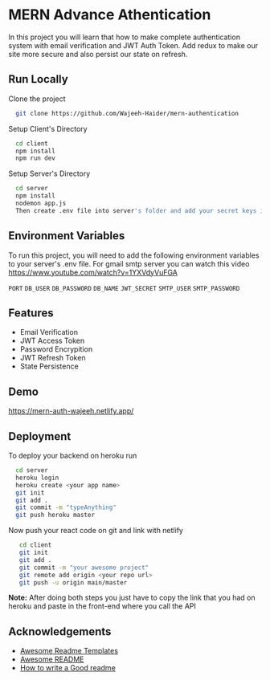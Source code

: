 # MERN Advance Athentication

In this project you will 
learn that how to make complete 
authentication system with email 
verification and JWT Auth Token. Add redux to make our site more secure and also persist our state on refresh.



## Run Locally

Clone the project

```bash
  git clone https://github.com/Wajeeh-Haider/mern-authentication
```

Setup Client's Directory

```bash
  cd client
  npm install
  npm run dev
```

Setup Server's Directory

```bash
  cd server
  npm install
  nodemon app.js
  Then create .env file into server's folder and add your secret keys into following env variables
```


## Environment Variables

To run this project, you will need to add the following environment variables to your server's .env file.
For gmail smtp server you can watch this video https://www.youtube.com/watch?v=1YXVdyVuFGA

`PORT` 
`DB_USER`
`DB_PASSWORD`
`DB_NAME`
`JWT_SECRET`
`SMTP_USER`
`SMTP_PASSWORD`


## Features

- Email Verification
- JWT Access Token
- Password Encrypition
- JWT Refresh Token
- State Persistence


## Demo

https://mern-auth-wajeeh.netlify.app/


## Deployment

To deploy your backend on heroku run 

```bash
  cd server
  heroku login
  heroku create <your app name>
  git init 
  git add . 
  git commit -m "typeAnything"
  git push heroku master
```

Now push your react code on git and link with netlify
```bash
   cd client
   git init
   git add .
   git commit -m "your awesome project"
   git remote add origin <your repo url>
   git push -u origin main/master 
```
**Note:** After doing both steps you just have to copy the link that you had on heroku and paste in the front-end where you call the API



## Acknowledgements

 - [Awesome Readme Templates](https://github.com/Wajeeh-Haider/Wajeeh-Haider)
 - [Awesome README](https://github.com/Wajeeh-Haider/Wajeeh-Haider)
 - [How to write a Good readme](https://github.com/Wajeeh-Haider/Wajeeh-Haider)

